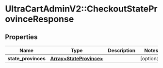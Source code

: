 # UltraCartAdminV2::CheckoutStateProvinceResponse

## Properties
Name | Type | Description | Notes
------------ | ------------- | ------------- | -------------
**state_provinces** | [**Array&lt;StateProvince&gt;**](StateProvince.md) |  | [optional] 


